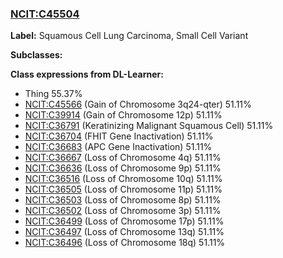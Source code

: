 
### [NCIT:C45504](http://purl.obolibrary.org/obo/NCIT_C45504)
**Label:** Squamous Cell Lung Carcinoma, Small Cell Variant

**Subclasses:** 

**Class expressions from DL-Learner:**

- Thing 55.37%
- [NCIT:C45566](http://purl.obolibrary.org/obo/NCIT_C45566) (Gain of Chromosome 3q24-qter) 51.11%
- [NCIT:C39914](http://purl.obolibrary.org/obo/NCIT_C39914) (Gain of Chromosome 12p) 51.11%
- [NCIT:C36791](http://purl.obolibrary.org/obo/NCIT_C36791) (Keratinizing Malignant Squamous Cell) 51.11%
- [NCIT:C36704](http://purl.obolibrary.org/obo/NCIT_C36704) (FHIT Gene Inactivation) 51.11%
- [NCIT:C36683](http://purl.obolibrary.org/obo/NCIT_C36683) (APC Gene Inactivation) 51.11%
- [NCIT:C36667](http://purl.obolibrary.org/obo/NCIT_C36667) (Loss of Chromosome 4q) 51.11%
- [NCIT:C36636](http://purl.obolibrary.org/obo/NCIT_C36636) (Loss of Chromosome 9p) 51.11%
- [NCIT:C36516](http://purl.obolibrary.org/obo/NCIT_C36516) (Loss of Chromosome 10q) 51.11%
- [NCIT:C36505](http://purl.obolibrary.org/obo/NCIT_C36505) (Loss of Chromosome 11p) 51.11%
- [NCIT:C36503](http://purl.obolibrary.org/obo/NCIT_C36503) (Loss of Chromosome 8p) 51.11%
- [NCIT:C36502](http://purl.obolibrary.org/obo/NCIT_C36502) (Loss of Chromosome 3p) 51.11%
- [NCIT:C36499](http://purl.obolibrary.org/obo/NCIT_C36499) (Loss of Chromosome 17p) 51.11%
- [NCIT:C36497](http://purl.obolibrary.org/obo/NCIT_C36497) (Loss of Chromosome 13q) 51.11%
- [NCIT:C36496](http://purl.obolibrary.org/obo/NCIT_C36496) (Loss of Chromosome 18q) 51.11%



